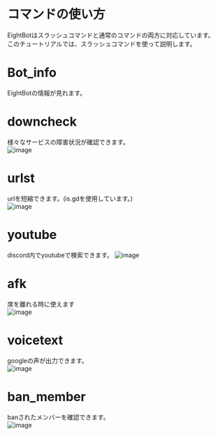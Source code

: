 # コマンドの使い方
EightBotはスラッシュコマンドと通常のコマンドの両方に対応しています。<br>
このチュートリアルでは、スラッシュコマンドを使って説明します。<br>

# Bot_info 
EightBotの情報が見れます。
# downcheck
様々なサービスの障害状況が確認できます。<br>
![image](https://user-images.githubusercontent.com/57213007/183793847-afd32a12-93d4-426c-ad49-3242a9846a86.png)
# urlst
urlを短縮できます。(is.gdを使用しています。)<br>
![image](https://user-images.githubusercontent.com/57213007/183794174-ff589176-a866-4481-8807-bbc0dec15276.png)
# youtube
discord内でyoutubeで検索できます。
![image](https://user-images.githubusercontent.com/57213007/183796608-122328db-ea59-480a-bb08-8294a528d71f.png)
# afk
席を離れる時に使えます<br>
![image](https://user-images.githubusercontent.com/57213007/183798716-785c5f81-4f00-4c91-a963-e9279c955fa5.png)
# voicetext
googleの声が出力できます。<br>
![image](https://user-images.githubusercontent.com/57213007/183799269-05b03d8a-8b62-4991-a9f5-49da3499e167.png)
# ban_member
banされたメンバーを確認できます。<br>
![image](https://user-images.githubusercontent.com/57213007/183800015-599a63ed-f647-43a0-8294-d087d6f25e52.png)
